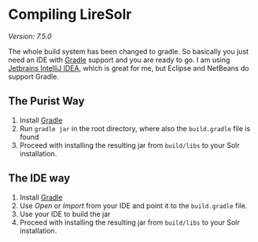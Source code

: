 # Compiling LireSolr
*Version: 7.5.0*

The whole build system has been changed to gradle. So basically you just need an IDE with [Gradle](https://gradle.org/) support and you are ready to go. I am using [Jetbrains IntelliJ IDEA](https://www.jetbrains.com/idea/), which is great for me, but Eclipse and NetBeans do support Gradle. 

## The Purist Way 
1. Install [Gradle](https://gradle.org/)
2. Run `gradle jar` in the root directory, where also the `build.gradle` file is found
3. Proceed with installing the resulting jar from `build/libs` to your Solr installation.

## The IDE way
1. Install [Gradle](https://gradle.org/)
2. Use *Open* or *Import* from your IDE and point it to the `build.gradle` file.
3. Use your IDE to build the jar
4. Proceed with installing the resulting jar from `build/libs` to your Solr installation.
